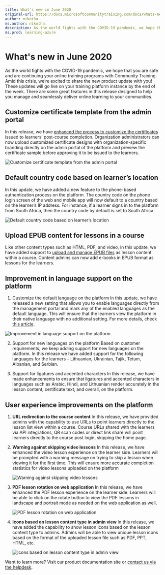 ```yaml
---
title: What's new in June 2020
original-url: https://docs.microsoftcommunitytraining.com/docs/whats-new-in-june-2020
author: nikotha
ms.author: nikotha
description: As the world fights with the COVID-19 pandemic, we hope that you are safe and are continuing your online training programs with Community Training.
ms.prod: learning-azure
---
```


# What's new in June 2020
As the world fights with the COVID-19 pandemic, we hope that you are safe and are continuing your online training programs with Community Training. Amid this crisis, we’re excited to share the new product update with you! These updates will go live on your training platform instance by the end of the week. There are some great features in this release designed to help you manage and seamlessly deliver online learning to your communities. 

## Customize certificate template from the admin portal   
In this release, we have [enhanced the process to customize the certificates](../../settings/customize-the-certificate-template.md) issued to learners’ post-course completion. Organization administrators can now upload customized certificate designs with organization-specific branding directly on the admin portal of the platform and preview the certificate sample before approving it to be issued to the learners.

![Customize certificate template from the admin portal](../../media/image%28285%29.png)

## Default country code based on learner’s location  
In this update, we have added a new feature to the phone-based authentication process on the platform. The country code on the phone login screen of the web and mobile app will now default to a country based on the learner’s IP address. For instance, if a learner signs in to the platform from South Africa, then the country code by default is set to South Africa. 

![Default country code based on learner’s location](../../media/image%28284%29.png)

## Upload EPUB content for lessons in a course   
Like other content types such as HTML, PDF, and video, in this update, we have added support to [upload and manage EPUB files](../../content-management/create-content/create-course-category/create-a-new-course.md) as lesson content within a course. Content admins can now add e-books in EPUB format as lessons for the learners. 

## Improvement in language support on the platform 

1. Customize the default language on the platform 
   In this update, we have released a new setting that allows you to enable languages directly from the management portal and mark any of the enabled languages as the default language. This will ensure that the learners view the platform in their native language with no additional setting. For more details, check [this article](../../settings/customize-languages-for-the-learners-on-the-platform.md).

![Improvement in language support on the platform](../../media/image%28283%29.png)

2. Support for new languages on the platform 
   Based on customer requirements, we keep adding support for new languages on the platform. In this release we have added support for the following languages for the learners – Lithuanian, Ukrainian, Tajik, Tetum, Albanian, and Serbian.

3. Support for ligatures and accented characters
   In this release, we have made enhancements to ensure that ligatures and accented characters in languages such as Arabic, Hindi, and Lithuanian render accurately in the lesson content, certificate text, and overall, on the platform.  

## User experience improvements on the platform  

1. **URL redirection to the course content**
   In this release, we have provided admins with the capability to use URLs to point learners directly to the lesson list view within a course. Course URLs shared with the learners via API integrations, QR scan codes or direct link share will point learners directly to the course post login, skipping the home page.   

2. **Warning against skipping video lessons**
   In this release, we have enhanced the video lesson experience on the learner side. Learners will be prompted with a warning message on trying to skip a lesson when viewing it for the first time. This will ensure more accurate completion statistics for video lessons uploaded on the platform

   ![Warning against skipping video lessons](../../media/image%28286%29.png)

3. **PDF lesson rotation on web application**
   In this release, we have enhanced the PDF lesson experience on the learner side. Learners will be able to click on the rotate button to view the PDF lessons in landscape and portrait mode as needed on the web application as well.

   ![PDF lesson rotation on web application](../../media/image%28289%29.png)
 
4. **Icons based on lesson content type in admin view**
   In this release, we have added the capability to show lesson icons based on the lesson content type to admins. Admins will be able to view unique lesson icons based on the format of the uploaded lesson file such as PDF, PPT, HTML, etc.

   ![Icons based on lesson content type in admin view](../../media/image%28290%29.png)

 Want to learn more? Visit our product documentation site or [contact us via the helpdesk](https://go.microsoft.com/fwlink/?linkid=2104630).
